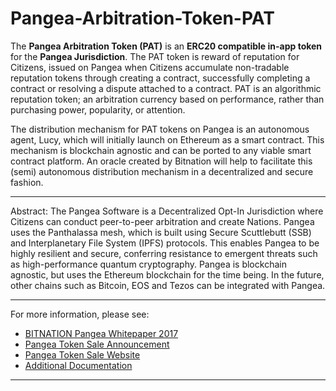 # Pangea-Arbitration-Token-PAT

The **Pangea Arbitration Token (PAT)** is an **ERC20 compatible in-app token** for the **Pangea Jurisdiction**. The PAT token is reward of reputation for Citizens, issued on Pangea when Citizens accumulate non-tradable reputation tokens through creating a contract, successfully completing a contract or resolving a dispute attached to a contract. PAT is an algorithmic reputation token; an arbitration currency based on performance, rather than  purchasing power, popularity, or attention. 

The distribution mechanism for PAT tokens on Pangea is an autonomous agent, Lucy, which will initially launch on Ethereum as a smart contract. This mechanism is blockchain agnostic and can be ported to any viable smart contract platform. An oracle created by Bitnation will help to facilitate this (semi) autonomous distribution mechanism in a decentralized and secure fashion.

---

Abstract: The Pangea Software is a Decentralized Opt-In Jurisdiction where Citizens can conduct peer-to-peer arbitration and create Nations. Pangea uses the Panthalassa mesh, which is built using Secure Scuttlebutt (SSB) and Interplanetary File System (IPFS) protocols. This enables Pangea to be highly resilient and secure, conferring resistance to emergent threats such as high-performance quantum cryptography. Pangea is blockchain agnostic, but uses the Ethereum blockchain for the time being. In the future, other chains such as Bitcoin, EOS and Tezos can be integrated with Pangea. 

----

For more information, please see: 

* [BITNATION Pangea Whitepaper 2017](https://github.com/Bit-Nation/Pangea-Docs/blob/master/BITNATION%20Pangea%20Whitepaper%202017.pdf)
* [Pangea Token Sale Announcement](https://github.com/Bit-Nation/Pangea-Arbitration-Token-PAT/blob/master/BITNATION%20Token%20Sale%20Announcement%202017.pdf)
* [Pangea Token Sale Website](https://tse.bitnation.co/)
* [Additional Documentation](https://github.com/Bit-Nation/Pangea-Docs)



---

